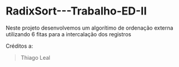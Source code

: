 # RadixSort---Trabalho-ED-II
Neste projeto desenvolvemos um algorítimo de ordenação externa utilizando 6 fitas para a intercalação dos registros 


Créditos a:
> Thiago Leal
